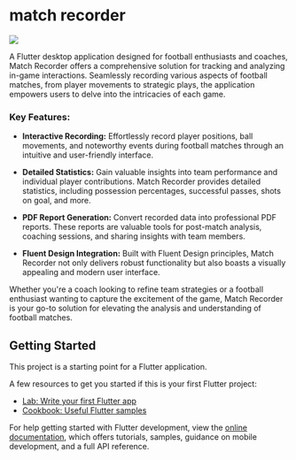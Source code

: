 # match recorder

<a title="Made with Fluent Design" href="https://github.com/bdlukaa/fluent_ui">
  <img
    src="https://img.shields.io/badge/fluent-design-blue?style=flat-square&color=gray&labelColor=0078D7"
  >
</a>

A Flutter desktop application designed for football enthusiasts and coaches, Match Recorder offers a comprehensive solution for tracking and analyzing in-game interactions. Seamlessly recording various aspects of football matches, from player movements to strategic plays, the application empowers users to delve into the intricacies of each game.

### Key Features:

- **Interactive Recording:**
  Effortlessly record player positions, ball movements, and noteworthy events during football matches through an intuitive and user-friendly interface.

- **Detailed Statistics:**
  Gain valuable insights into team performance and individual player contributions. Match Recorder provides detailed statistics, including possession percentages, successful passes, shots on goal, and more.

- **PDF Report Generation:**
  Convert recorded data into professional PDF reports. These reports are valuable tools for post-match analysis, coaching sessions, and sharing insights with team members.

- **Fluent Design Integration:**
  Built with Fluent Design principles, Match Recorder not only delivers robust functionality but also boasts a visually appealing and modern user interface.

Whether you're a coach looking to refine team strategies or a football enthusiast wanting to capture the excitement of the game, Match Recorder is your go-to solution for elevating the analysis and understanding of football matches.



## Getting Started

This project is a starting point for a Flutter application.

A few resources to get you started if this is your first Flutter project:

- [Lab: Write your first Flutter app](https://docs.flutter.dev/get-started/codelab)
- [Cookbook: Useful Flutter samples](https://docs.flutter.dev/cookbook)

For help getting started with Flutter development, view the
[online documentation](https://docs.flutter.dev/), which offers tutorials,
samples, guidance on mobile development, and a full API reference.
